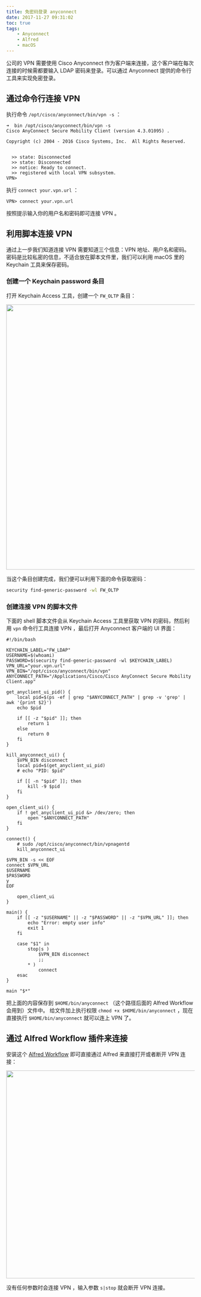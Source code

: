 ```yaml
---
title: 免密码登录 anyconnect
date: 2017-11-27 09:31:02
toc: true
tags:
    - Anyconnect
    - Alfred
    - macOS
---
```


公司的 VPN 需要使用 Cisco Anyconnect 作为客户端来连接，这个客户端在每次连接的时候需都要输入 LDAP
密码来登录。可以通过 Anyconnect 提供的命令行工具来实现免密登录。

<!--more-->

## 通过命令行连接 VPN

执行命令 `/opt/cisco/anyconnect/bin/vpn -s` ：

```shell
➜  bin /opt/cisco/anyconnect/bin/vpn -s
Cisco AnyConnect Secure Mobility Client (version 4.3.01095) .

Copyright (c) 2004 - 2016 Cisco Systems, Inc.  All Rights Reserved.


  >> state: Disconnected
  >> state: Disconnected
  >> notice: Ready to connect.
  >> registered with local VPN subsystem.
VPN>
```

执行 `connect your.vpn.url` ：

```shell
VPN> connect your.vpn.url
```

按照提示输入你的用户名和密码即可连接 VPN 。

## 利用脚本连接 VPN

通过上一步我们知道连接 VPN 需要知道三个信息：VPN 地址、用户名和密码。
密码是比较私密的信息，不适合放在脚本文件里，我们可以利用 macOS 里的 Keychain 工具来保存密码。

### 创建一个 Keychain password 条目

打开 Keychain Access 工具，创建一个 `FW_OLTP` 条目：

<img src="http://on2hdrotz.bkt.clouddn.com/blog/1511848299645.png" width="708"/>

当这个条目创建完成，我们便可以利用下面的命令获取密码：

```sh
security find-generic-password -wl FW_OLTP
```

### 创建连接 VPN 的脚本文件

下面的 shell 脚本文件会从 Keychain Access 工具里获取 VPN 的密码，然后利用 `vpn` 命令行工具连接
VPN ，最后打开 Anyconnect 客户端的 UI 界面：

```shell
#!/bin/bash

KEYCHAIN_LABEL="FW_LDAP"
USERNAME=$(whoami)
PASSWORD=$(security find-generic-password -wl $KEYCHAIN_LABEL)
VPN_URL="your.vpn.url"
VPN_BIN="/opt/cisco/anyconnect/bin/vpn"
ANYCONNECT_PATH="/Applications/Cisco/Cisco AnyConnect Secure Mobility Client.app"

get_anyclient_ui_pid() {
	local pid=$(ps -ef | grep "$ANYCONNECT_PATH" | grep -v 'grep' | awk '{print $2}')
	echo $pid

	if [[ -z "$pid" ]]; then
		return 1
	else
		return 0
	fi
}

kill_anyconnect_ui() {
	$VPN_BIN disconnect
	local pid=$(get_anyclient_ui_pid)
	# echo "PID: $pid"

	if [[ -n "$pid" ]]; then
		kill -9 $pid
	fi
}

open_client_ui() {
	if ! get_anyclient_ui_pid &> /dev/zero; then
		open "$ANYCONNECT_PATH"
	fi
}

connect() {
	# sudo /opt/cisco/anyconnect/bin/vpnagentd
	kill_anyconnect_ui

$VPN_BIN -s << EOF
connect $VPN_URL
$USERNAME
$PASSWORD
y
EOF

	open_client_ui
}

main() {
	if [[ -z "$USERNAME" || -z "$PASSWORD" || -z "$VPN_URL" ]]; then
		echo "Error: empty user info"
		exit 1
	fi

	case "$1" in
		stop|s )
			$VPN_BIN disconnect
			;;
		* )
			connect
	esac
}

main "$*"
```

把上面的内容保存到 `$HOME/bin/anyconnect` （这个路径后面的 Alfred Workflow 会用到）文件中。
给文件加上执行权限 `chmod +x $HOME/bin/anyconnect` ，现在直接执行 `$HOME/bin/anyconnect`
就可以连上 VPN 了。

## 通过 Alfred Workflow 插件来连接

安装这个 [Alfred Workflow](https://github.com/hiberabyss/BlogDATA/raw/master/alfred/NoPasswdAnyconnect.alfredworkflow)
即可直接通过 Alfred 来直接打开或者断开 VPN 连接：

<img src="http://on2hdrotz.bkt.clouddn.com/blog/1511848203769.png" width="555"/>

没有任何参数时会连接 VPN ，输入参数 `s|stop` 就会断开 VPN 连接。
